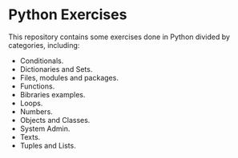 # Python Exercises

This repository contains some exercises done in Python divided by categories, including:

- Conditionals.
- Dictionaries and Sets.
- Files, modules and packages.
- Functions.
- Bibraries examples.
- Loops.
- Numbers.
- Objects and Classes.
- System Admin.
- Texts.
- Tuples and Lists.
